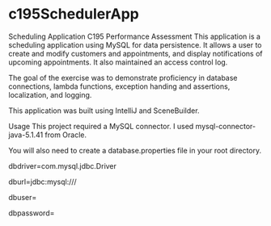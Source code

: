 # c195SchedulerApp
Scheduling Application
C195 Performance Assessment
This application is a scheduling application using MySQL for data persistence. It allows a user to create and modify customers and appointments, and display notifications of upcoming appointments. It also maintained an access control log.

The goal of the exercise was to demonstrate proficiency in database connections, lambda functions, exception handing and assertions, localization, and logging.

This application was built using IntelliJ and SceneBuilder.

Usage
This project required a MySQL connector. I used mysql-connector-java-5.1.41 from Oracle.

  You will also need to create a database.properties file in your root directory.
  
  dbdriver=com.mysql.jdbc.Driver
  
  dburl=jdbc:mysql://<HOST>/<DATABASE>
  
  dbuser=<USER>
  
  dbpassword=<PASSWORD>
  
